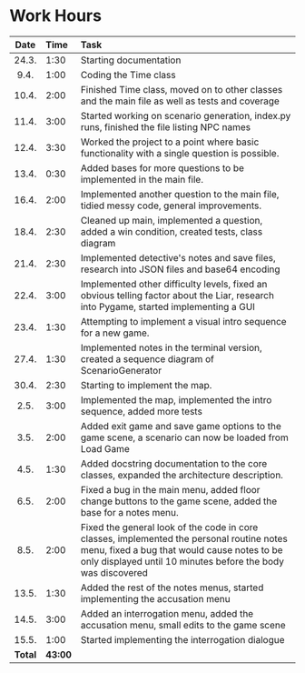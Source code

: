 # Work Hours
| Date | Time | Task |
| :---:|:-----|:-----|
| 24.3.| 1:30 | Starting documentation |
| 9.4. | 1:00 | Coding the Time class  |
| 10.4.| 2:00 | Finished Time class, moved on to other classes and the main file as well as tests and coverage |
| 11.4.| 3:00 | Started working on scenario generation, index.py runs, finished the file listing NPC names |
| 12.4.| 3:30 | Worked the project to a point where basic functionality with a single question is possible. |
| 13.4.| 0:30 | Added bases for more questions to be implemented in the main file. |
| 16.4.| 2:00 | Implemented another question to the main file, tidied messy code, general improvements. |
| 18.4.| 2:30 | Cleaned up main, implemented a question, added a win condition, created tests, class diagram |
| 21.4.| 2:30 | Implemented detective's notes and save files, research into JSON files and base64 encoding |
| 22.4.| 3:00 | Implemented other difficulty levels, fixed an obvious telling factor about the Liar, research into Pygame, started implementing a GUI |
| 23.4.| 1:30 | Attempting to implement a visual intro sequence for a new game. |
| 27.4.| 1:30 | Implemented notes in the terminal version, created a sequence diagram of ScenarioGenerator |
| 30.4.| 2:30 | Starting to implement the map. |
| 2.5. | 3:00 | Implemented the map, implemented the intro sequence, added more tests |
| 3.5. | 2:00 | Added exit game and save game options to the game scene, a scenario can now be loaded from Load Game |
| 4.5. | 1:30 | Added docstring documentation to the core classes, expanded the architecture description. |
| 6.5. | 2:00 | Fixed a bug in the main menu, added floor change buttons to the game scene, added the base for a notes menu. |
| 8.5. | 2:00 | Fixed the general look of the code in core classes, implemented the personal routine notes menu, fixed a bug that would cause notes to be only displayed until 10 minutes before the body was discovered
| 13.5.| 1:30 | Added the rest of the notes menus, started implementing the accusation menu |
| 14.5.| 3:00 | Added an interrogation menu, added the accusation menu, small edits to the game scene |
| 15.5.| 1:00 | Started implementing the interrogation dialogue |
| **Total**| **43:00**| |
